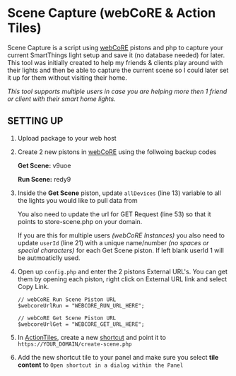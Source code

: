 # Scene Capture (webCoRE & Action Tiles)

Scene Capture is a script using [webCoRE](http://webcore.co) pistons and php to capture your current SmartThings light setup and save it (no database needed) for later.
This tool was initially created to help my friends & clients play around with their lights and then be able to capture the current scene so I could later set it up for them without visiting their home.

*This tool supports multiple users in case you are helping more then 1 friend or client with their smart home lights.*

## SETTING UP
1) Upload package to your web host

2) Create 2 new pistons in [webCoRE](http://webcore.co) using the follwoing backup codes

   **Get Scene:** v9uoe
   
   **Run Scene:** redy9
   
3) Inside the **Get Scene** piston, update `allDevices` (line 13) variable to all the lights you would like to pull data from

   You also need to update the url for GET Request (line 53) so that it points to store-scene.php on your domain.

   If you are this for multiple users *(webCoRE Instances)* you also need to update `userId` (line 21) with a unique name/number *(no spaces or special characters)* for each Get Scene piston. If left blank userId 1 will be autmoaticlly used.

4) Open up `config.php` and enter the 2 pistons External URL's.
You can get them by opening each piston, right click on External URL link and select Copy Link.

   ```
   // webCoRE Run Scene Piston URL
   $webcoreUrlRun = "WEBCORE_RUN_URL_HERE";

   // webCoRE Get Scene Piston URL
   $webcoreUrlGet = "WEBCORE_GET_URL_HERE";
   ```
   
5) In [ActionTiles](http://actiontiles.com), create a new [shortcut](https://app.actiontiles.com/shortcuts) and point it to `https://YOUR_DOMAIN/create-scene.php`

6) Add the new shortcut tile to your panel and make sure you select **tile content** to `Open shortcut in a dialog within the Panel`
